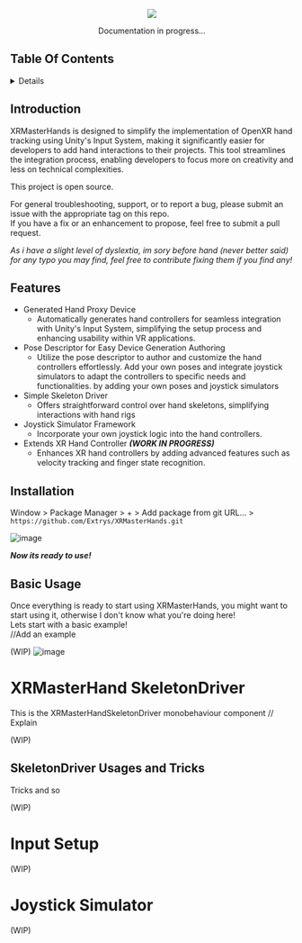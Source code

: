 

<p align="center">
  <img src="https://github.com/Extrys/XRMasterHands/assets/38926085/8f0f3ed4-f6ad-4ee5-9c91-ebf21cfc4553">
</p>
<p align="center">
  Documentation in progress...
</p>

## Table Of Contents
<details>
<summary>Details</summary>

  - [Introduction](#introduction)
  - [Features](#features)
  - [Installation](#installation)
  - [Basic Usage](#basic-usage) (wip)
  - [XRMasterHand SkeletonDriver](#xrmasterhand-skeletondriver) (wip)
  	- [SkeletonDriver Usages and Tricks](#skeletondriver-usages-and-tricks) (wip)
  - [Input Setup](#input-setup) (wip)
  - [Joystick Simulator](#joystick-simulator) (wip)

</details>


## Introduction

XRMasterHands is designed to simplify the implementation of OpenXR hand tracking using Unity's Input System, making it significantly easier for developers to add hand interactions to their projects. This tool streamlines the integration process, enabling developers to focus more on creativity and less on technical complexities.

This project is open source.

For general troubleshooting, support, or to report a bug, please submit an issue with the appropriate tag on this repo.  
If you have a fix or an enhancement to propose, feel free to submit a pull request.

*As i have a slight level of dyslextia, im sory before hand (never better said) for any typo you may find, feel free to contribute fixing them if you find any!*

## Features


- Generated Hand Proxy Device
  - Automatically generates hand controllers for seamless integration with Unity's Input System, simplifying the setup process and enhancing usability within VR applications.
- Pose Descriptor for Easy Device Generation Authoring
  - Utilize the pose descriptor to author and customize the hand controllers effortlessly. Add your own poses and integrate joystick simulators to adapt the controllers to specific needs and functionalities.
  by adding your own poses and joystick simulators
- Simple Skeleton Driver
  - Offers straightforward control over hand skeletons, simplifying interactions with hand rigs
- Joystick Simulator Framework
  - Incorporate your own joystick logic into the hand controllers.
- Extends XR Hand Controller ***(WORK IN PROGRESS)***
  - Enhances XR hand controllers by adding advanced features such as velocity tracking and finger state recognition.


## Installation
Window > Package Manager > + > Add package from git URL... > ``https://github.com/Extrys/XRMasterHands.git``  

![image](https://github.com/Extrys/XRMasterHands/assets/38926085/1ce14ffe-24df-4461-adbc-f2cf6c03e7d1)  

***Now its ready to use!***  

## Basic Usage
Once everything is ready to start using XRMasterHands, you might want to start using it, otherwise I don't know what you're doing here!  
Lets start with a basic example!  
//Add an example  

(WIP)
![image](https://github.com/Extrys/XRMasterHands/assets/38926085/950252d9-c67b-475c-ac23-3605c4a536a3)
# XRMasterHand SkeletonDriver
This is the XRMasterHandSkeletonDriver monobehaviour component
// Explain  

(WIP)

## SkeletonDriver Usages and Tricks
Tricks and so  

(WIP)

# Input Setup
(WIP)

# Joystick Simulator
(WIP)

